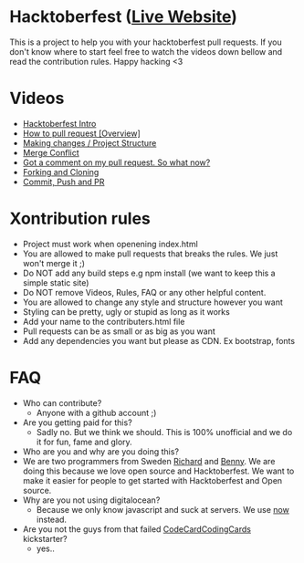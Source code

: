 # Hacktoberfest ([Live Website](https://hacktoberfest.lingonsaft.com/))

This is a project to help you with your hacktoberfest pull requests. If you don't know where to start feel free to watch the videos down bellow and read the contribution rules. Happy hacking <3

# Videos

- [Hacktoberfest Intro](https://www.youtube.com/embed/QpYJ8RtYiYE)
- [How to pull request [Overview]](https://www.youtube.com/embed/QpYJ8RtYiYE)
- [Making changes / Project Structure](https://www.youtube.com/embed/QpYJ8RtYiYE)
- [Merge Conflict](https://www.youtube.com/embed/QpYJ8RtYiYE)
- [Got a comment on my pull request. So what now?](https://www.youtube.com/embed/QpYJ8RtYiYE)
- [Forking and Cloning](https://www.youtube.com/embed/QpYJ8RtYiYE)
- [Commit, Push and PR](https://www.youtube.com/embed/QpYJ8RtYiYE)

# Xontribution rules

- Project must work when openening index.html
- You are allowed to make pull requests that breaks the rules. We just won't merge it ;)
- Do NOT add any build steps e.g npm install (we want to keep this a simple static site)
- Do NOT remove Videos, Rules, FAQ or any other helpful content.
- You are allowed to change any style and structure however you want
- Styling can be pretty, ugly or stupid as long as it works
- Add your name to the contributers.html file
- Pull requests can be as small or as big as you want
- Add any dependencies you want but please as CDN. Ex bootstrap, fonts

# FAQ

- Who can contribute?
  - Anyone with a github account ;)
- Are you getting paid for this?
  - Sadly no. But we think we should. This is 100% unofficial and we do it for fun, fame and glory.
- Who are you and why are you doing this?
- We are two programmers from Sweden [Richard](https://github.com/richie-south)
  and [Benny](https://github.com/BennyCarlsson). We are doing this because we love open
  source and Hacktoberfest. We want to make it easier for people to get started with Hacktoberfest and Open source.
- Why are you not using digitalocean?
  - Because we only know javascript and suck at servers. We use [now](https://zeit.co/now) instead.
- Are you not the guys from that failed [CodeCardCodingCards](https://www.kickstarter.com/projects/lingonsaft/codecardcodingcards) kickstarter?
  - yes..
